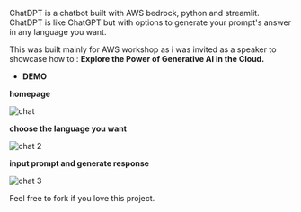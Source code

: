 ChatDPT is a chatbot built with AWS bedrock, python and streamlit. ChatDPT is like ChatGPT but with options to generate your prompt's answer in any language you want. 

This was built mainly for AWS workshop as i was invited as a speaker to showcase how to : **Explore the Power of Generative AI in the Cloud.**

- **DEMO**

**homepage**

![chat](https://github.com/AdesinaA/ChatDPT/assets/53907121/a10bea2d-776f-4e13-ad7d-7451fef30d88)

**choose the language you want**

![chat 2](https://github.com/AdesinaA/ChatDPT/assets/53907121/e1a4f6e9-f662-40ba-8677-f32137e71f4d)

**input prompt and generate response**

![chat 3](https://github.com/AdesinaA/ChatDPT/assets/53907121/0fbaa21f-2e76-4fbf-87f7-5a6890d495b4)

Feel free to fork if you love this project.
